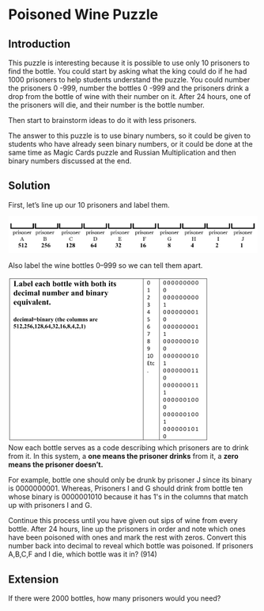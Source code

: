 # Poisoned Wine Puzzle

## Introduction
This puzzle is interesting because it is possible to use only 10 prisoners to find the bottle. You could start by asking what the king could do if he had 1000 prisoners to help students understand the puzzle. You could number the prisoners 0 -999, number the bottles 0 -999 and the prisoners drink a drop from the bottle of wine with their number on it. After 24 hours, one of the prisoners will die, and their number is the bottle number.    

Then start to brainstorm ideas to do it with less prisoners.  

The answer to this puzzle is to use binary numbers, so it could be given to students who have already seen binary numbers, or it could be done at the same time as Magic Cards puzzle and Russian Multiplication and then binary numbers discussed at the end. 


## Solution

First, let’s line up our 10 prisoners and label them.  

![](../../images/poisoned-wine-puzzle-2.png) 

Also label the wine bottles 0–999 so we can tell them apart.  

![](../../images/poisoned-wine-puzzle-3.png)  
Now each bottle serves as a code describing which prisoners are to drink from it. In this system, a **one means the prisoner drinks** from it, a **zero means the prisoner doesn’t.**  

For example, bottle one should only be drunk by prisoner J since its binary is 0000000001. Whereas, Prisoners I and G should drink from bottle ten whose binary is 0000001010 because it has 1's in the columns that match up with prisoners I and G.  

Continue this process until you have given out sips of wine from every bottle. After 24 hours, line up the prisoners in order and note which ones have been poisoned with ones and mark the rest with zeros. Convert this number back into decimal to reveal which bottle was poisoned.
If prisoners A,B,C,F and I die, which bottle was it in?  (914)

## Extension

If there were 2000 bottles, how many prisoners would you need?